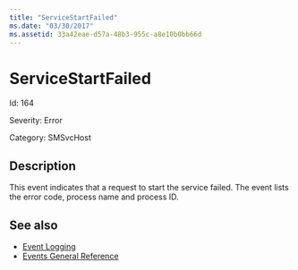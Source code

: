 ```yaml
---
title: "ServiceStartFailed"
ms.date: "03/30/2017"
ms.assetid: 33a42eae-d57a-48b3-955c-a8e10b0bb66d
---
```

# ServiceStartFailed
Id: 164  
  
 Severity: Error  
  
 Category: SMSvcHost  
  
## Description  
 This event indicates that a request to start the service failed. The event lists the error code, process name and process ID.  
  
## See also

- [Event Logging](../../../../../docs/framework/wcf/diagnostics/event-logging/index.md)
- [Events General Reference](../../../../../docs/framework/wcf/diagnostics/event-logging/events-general-reference.md)
